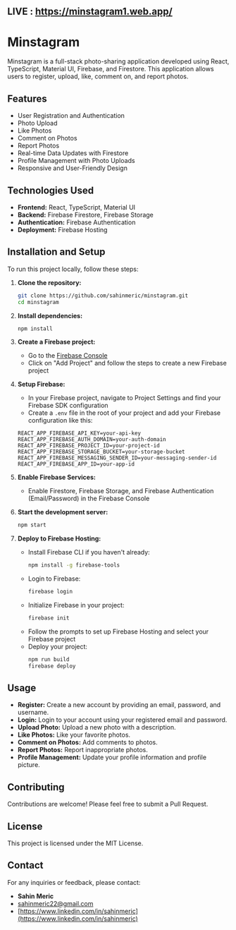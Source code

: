 ## LIVE : https://minstagram1.web.app/

# Minstagram

Minstagram is a full-stack photo-sharing application developed using React, TypeScript, Material UI, Firebase, and Firestore. This application allows users to register, upload, like, comment on, and report photos.

## Features

- User Registration and Authentication
- Photo Upload
- Like Photos
- Comment on Photos
- Report Photos
- Real-time Data Updates with Firestore
- Profile Management with Photo Uploads
- Responsive and User-Friendly Design

## Technologies Used

- **Frontend:** React, TypeScript, Material UI
- **Backend:** Firebase Firestore, Firebase Storage
- **Authentication:** Firebase Authentication
- **Deployment:** Firebase Hosting

## Installation and Setup

To run this project locally, follow these steps:

1. **Clone the repository:**

   ```bash
   git clone https://github.com/sahinmeric/minstagram.git
   cd minstagram
   ```

2. **Install dependencies:**

   ```bash
   npm install
   ```

3. **Create a Firebase project:**

   - Go to the [Firebase Console](https://console.firebase.google.com/)
   - Click on "Add Project" and follow the steps to create a new Firebase project

4. **Setup Firebase:**

   - In your Firebase project, navigate to Project Settings and find your Firebase SDK configuration
   - Create a `.env` file in the root of your project and add your Firebase configuration like this:

   ```env
   REACT_APP_FIREBASE_API_KEY=your-api-key
   REACT_APP_FIREBASE_AUTH_DOMAIN=your-auth-domain
   REACT_APP_FIREBASE_PROJECT_ID=your-project-id
   REACT_APP_FIREBASE_STORAGE_BUCKET=your-storage-bucket
   REACT_APP_FIREBASE_MESSAGING_SENDER_ID=your-messaging-sender-id
   REACT_APP_FIREBASE_APP_ID=your-app-id
   ```

5. **Enable Firebase Services:**

   - Enable Firestore, Firebase Storage, and Firebase Authentication (Email/Password) in the Firebase Console

6. **Start the development server:**

   ```bash
   npm start
   ```

7. **Deploy to Firebase Hosting:**
   - Install Firebase CLI if you haven't already:
     ```bash
     npm install -g firebase-tools
     ```
   - Login to Firebase:
     ```bash
     firebase login
     ```
   - Initialize Firebase in your project:
     ```bash
     firebase init
     ```
   - Follow the prompts to set up Firebase Hosting and select your Firebase project
   - Deploy your project:
     ```bash
     npm run build
     firebase deploy
     ```

## Usage

- **Register:** Create a new account by providing an email, password, and username.
- **Login:** Login to your account using your registered email and password.
- **Upload Photo:** Upload a new photo with a description.
- **Like Photos:** Like your favorite photos.
- **Comment on Photos:** Add comments to photos.
- **Report Photos:** Report inappropriate photos.
- **Profile Management:** Update your profile information and profile picture.

## Contributing

Contributions are welcome! Please feel free to submit a Pull Request.

## License

This project is licensed under the MIT License.

## Contact

For any inquiries or feedback, please contact:

- **Sahin Meric**
- [sahinmeric22@gmail.com](mailto:sahinmeric22@gmail.com)
- [https://www.linkedin.com/in/sahinmeric](https://www.linkedin.com/in/sahinmeric)
